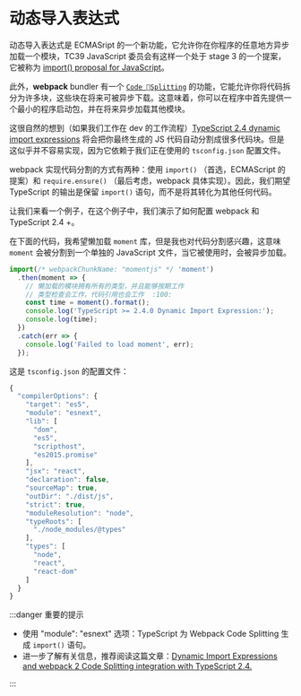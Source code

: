 # 动态导入表达式

动态导入表达式是 ECMASript 的一个新功能，它允许你在你程序的任意地方异步加载一个模块，TC39 JavaScript 委员会有这样一个处于 stage 3 的一个提案，它被称为 [import() proposal for JavaScript](https://github.com/tc39/proposal-dynamic-import)。

此外，**webpack** bundler 有一个 [`Code Splitting`](https://webpack.js.org/guides/code-splitting/) 的功能，它能允许你将代码拆分为许多块，这些块在将来可被异步下载。这意味着，你可以在程序中首先提供一个最小的程序启动包，并在将来异步加载其他模块。

这很自然的想到（如果我们工作在 dev 的工作流程）[TypeScript 2.4 dynamic import expressions](https://github.com/Microsoft/TypeScript/wiki/What%27s-new-in-TypeScript#dynamic-import-expressions) 将会把你最终生成的 JS 代码自动分割成很多代码块。但是这似乎并不容易实现，因为它依赖于我们正在使用的 `tsconfig.json` 配置文件。

webpack 实现代码分割的方式有两种：使用 `import()` （首选，ECMAScript 的提案）和 `require.ensure()` （最后考虑，webpack 具体实现）。因此，我们期望 TypeScript 的输出是保留 `import()` 语句，而不是将其转化为其他任何代码。

让我们来看一个例子，在这个例子中，我们演示了如何配置 webpack 和 TypeScript 2.4 +。

在下面的代码，我希望懒加载 `moment` 库，但是我也对代码分割感兴趣，这意味 `moment` 会被分割到一个单独的 JavaScript 文件，当它被使用时，会被异步加载。

```ts
import(/* webpackChunkName: "momentjs" */ 'moment')
  .then(moment => {
    // 懒加载的模块拥有所有的类型，并且能够按期工作
    // 类型检查会工作，代码引用也会工作  :100:
    const time = moment().format();
    console.log('TypeScript >= 2.4.0 Dynamic Import Expression:');
    console.log(time);
  })
  .catch(err => {
    console.log('Failed to load moment', err);
  });
```

这是 `tsconfig.json` 的配置文件：

```js
{
  "compilerOptions": {
    "target": "es5",
    "module": "esnext",
    "lib": [
      "dom",
      "es5",
      "scripthost",
      "es2015.promise"
    ],
    "jsx": "react",
    "declaration": false,
    "sourceMap": true,
    "outDir": "./dist/js",
    "strict": true,
    "moduleResolution": "node",
    "typeRoots": [
      "./node_modules/@types"
    ],
    "types": [
      "node",
      "react",
      "react-dom"
    ]
  }
}
```

:::danger 重要的提示

- 使用 "module": "esnext" 选项：TypeScript 为 Webpack Code Splitting 生成 `import()` 语句。
- 进一步了解有关信息，推荐阅读这篇文章：[Dynamic Import Expressions and webpack 2 Code Splitting integration with TypeScript 2.4.](https://blog.josequinto.com/2017/06/29/dynamic-import-expressions-and-webpack-code-splitting-integration-with-typescript-2-4/)

:::
